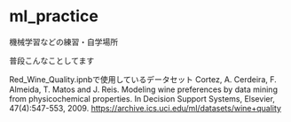 # ml_practice

機械学習などの練習・自学場所

普段こんなことしてます

Red_Wine_Quality.ipnbで使用しているデータセット
Cortez, A. Cerdeira, F. Almeida, T. Matos and J. Reis.
Modeling wine preferences by data mining from physicochemical properties. In Decision Support Systems, Elsevier, 47(4):547-553, 2009.
https://archive.ics.uci.edu/ml/datasets/wine+quality
